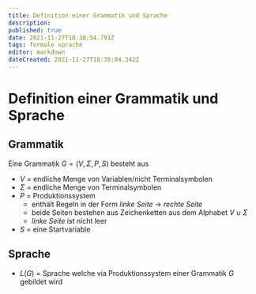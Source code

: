 ```yaml
---
title: Definition einer Grammatik und Sprache
description: 
published: true
date: 2021-11-27T18:38:54.791Z
tags: formale sprache
editor: markdown
dateCreated: 2021-11-27T18:38:04.342Z
---
```


# Definition einer Grammatik und Sprache
## Grammatik
Eine Grammatik $G = (V,\Sigma,P,S)$ besteht aus

- $V$ = endliche Menge von Variablen/nicht Terminalsymbolen
- $\Sigma$ = endliche Menge von Terminalsymbolen
- $P$ = Produktionssystem
  - enthält Regeln in der Form *linke Seite* -> *rechte Seite*
  - beide Seiten bestehen aus Zeichenketten aus dem Alphabet $V \cup \Sigma$
  - *linke Seite* ist nicht leer
- $S$ = eine Startvariable

## Sprache
- $L(G)$ = Sprache welche via Produktionssystem einer Grammatik $G$ gebildet wird